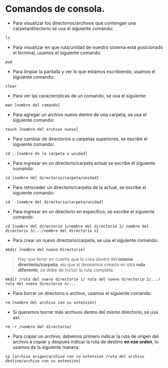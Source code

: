 # Comandos de consola.

+ Para visualizar los directorios/archivos que contengan una carpeta/directorio se usa el siguiente comando:
```Shell
ls
```

+ Para visualizar en que ruta/unidad de nuestro sistema está posicionado el terminal, usamos el siguiente comando:
```Shell
pwd
```

+ Para limpiar la pantalla y ver lo que estamos escribiendo, usamos el siguiente comando:
```Shell
clear
```

+ Para ver las características de un comando, se usa el siguiente:
```Shell
man [nombre del comando]
```

+ Para agregar un archivo nuevo dentro de una carpeta, se usa el siguiente comando:
```Shell
touch [nombre del archivo nuevo]
```

+ Para cambiar de directorios o carpetas superiores, se escribe el siguiente comando:
```Shell
cd ..[nombre de la carpeta o unidad]
```

+ Para ingresar en un directorio/carpeta actual se escribe el siguiente comando:
```Shell
cd [nombre del directorio/carpeta/unidad]
```

+ Para retroceder un directorio/carpeta de la actual, se escribe el siguiente comando:
```Shell
cd  -[nombre del directorio/carpeta/unidad]
```

+ Para ingresar en un directorio en específico, se escribe el siguiente comando:
```Shell
cd [nombre del directorio 1/nombre del directorio 2/ nombre del directorio 3/.../nombre del directorio n]
```

+ Para crear un nuevo directorio/carpeta, se usa el siguiente comando:
```Shell
mkdir [nombre del nuevo directorio]
```
> Hay que tener en cuenta que lo crea dentro del **mismo directorio/carpeta**, asi que si deseamos crearlo en otra **ruta diferente**, se debe de incluir la ruta completa.
```Shell
mkdir /ruta del nuevo directorio 1/ ruta del nuevo directorio 2/.../ ruta del nuevo directorio n/...
```

+ Para borrar un directorio o archivo, usamos el siguiente comando:
```Shell
rm [nombre del archivo con su extensión]
```

+ Si queremos borrar más archivos dentro del mismo directorio, se usa así:
```Shell
rm -r /nombre del directorio/
```

+ Para copiar un archivo, debemos primero indicar la ruta de origen del archivo a copiar y después indicar la ruta de destino **en ese orden**, lo usamos de la siguiente manera:
```Shell
cp [archivo origen/archivo con su extension /ruta del archivo destino/archivo con su extensión]
```
